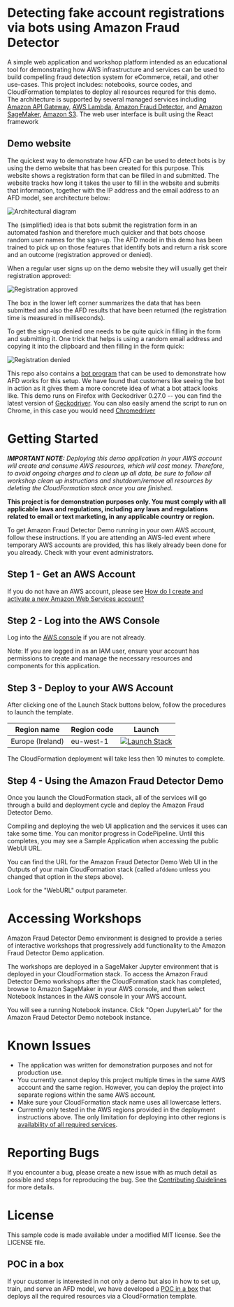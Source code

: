 # Detecting fake account registrations via bots using Amazon Fraud Detector

A simple web application and workshop platform intended as an educational tool for demonstrating how AWS infrastructure and services can be used to build compelling fraud detection system for eCommerce, retail, and other use-cases.
This project includes: notebooks, source codes, and CloudFormation templates to deploy all resources requred for this demo. 
The architecture is supported by several managed services including [Amazon API Gateway](https://aws.amazon.com/api-gateway/), [AWS Lambda](https://aws.amazon.com/lambda/), [Amazon Fraud Detector](https://aws.amazon.com/fraud-detector/), and [Amazon SageMaker](https://aws.amazon.com/sagemaker/), [Amazon S3](https://aws.amazon.com/s3/). The web user interface is built using the React framework

## Demo website

The quickest way to demonstrate how AFD can be used to detect bots is by using the demo website that has been created for this purpose. This website shows a registration form that can be filled in and submitted. The website tracks how long it takes the user to fill in the website and submits that information, together with the IP address and the email address to an AFD model, see architecture below:

![Architectural diagram](static/images/architecture.JPG?raw=true)

The (simplified) idea is that bots submit the registration form in an automated fashion and therefore much quicker and that bots choose random user names for the sign-up. The AFD model in this demo has been trained to pick up on those features that identify bots and return a risk score and an outcome (registration approved or denied).

When a regular user signs up on the demo website they will usually get their registration approved:

![Registration approved](static/images/registration_approved.JPG?raw=true)

The box in the lower left corner summarizes the data that has been submitted and also the AFD results that have been returned (the registration time is measured in milliseconds).

To get the sign-up denied one needs to be quite quick in filling in the form and submitting it. One trick that helps is using a random email address and copying it into the clipboard and then filling in the form quick:

![Registration denied](static/images/registration_denied.JPG?raw=true)

This repo also contains a [bot program](src/python/bot.py) that can be used to demonstrate how AFD works for this setup. We have found that customers like seeing the bot in action as it gives them a more concrete idea of what a bot attack looks like. This demo runs on Firefox with Geckodriver 0.27.0 -- you can find the latest version of [Geckodriver](https://github.com/mozilla/geckodriver/releases). You can also easily amend the script to run on Chrome, in this case you would need [Chromedriver](https://chromedriver.chromium.org/downloads)

# Getting Started

***IMPORTANT NOTE:** Deploying this demo application in your AWS account will create and consume AWS resources, which will cost money. Therefore, to avoid ongoing charges and to clean up all data, be sure to follow all workshop clean up instructions and shutdown/remove all resources by deleting the CloudFormation stack once you are finished.* 

**This project is for demonstration purposes only. You must comply with all applicable laws and regulations, including any laws and regulations related to email or text marketing, in any applicable country or region.**

To get Amazon Fraud Detector Demo running in your own AWS account, follow these instructions. If you are attending an AWS-led event where temporary AWS accounts are provided, this has likely already been done for you already.  Check with your event administrators.

## Step 1 - Get an AWS Account

If you do not have an AWS account, please see [How do I create and activate a new Amazon Web Services account?](https://aws.amazon.com/premiumsupport/knowledge-center/create-and-activate-aws-account/)

## Step 2 - Log into the AWS Console

Log into the [AWS console](https://console.aws.amazon.com/) if you are not already. 

Note: If you are logged in as an IAM user, ensure your account has permissions to create and manage the necessary resources and components for this application.

## Step 3 - Deploy to your AWS Account

After clicking one of the Launch Stack buttons below, follow the procedures to launch the template.

Region name | Region code | Launch
--- | --- | ---
Europe (Ireland) | eu-west-1 | [![Launch Stack](https://cdn.rawgit.com/buildkite/cloudformation-launch-stack-button-svg/master/launch-stack.svg)](https://console.aws.amazon.com/cloudformation/home?region=eu-west-1#/stacks/create/review?templateURL=https://s3-eu-west-1.amazonaws.com/afddemo-eu-west-1/templates/template.yaml&stackName=afddemo&param_ResourceBucket=afddemo-eu-west-1)

The CloudFormation deployment will take less then 10 minutes to complete.

## Step 4 - Using the Amazon Fraud Detector Demo

Once you launch the CloudFormation stack, all of the services will go through a build and deployment cycle and deploy the Amazon Fraud Detector Demo. 

Compiling and deploying the web UI application and the services it uses can take some time. You can monitor progress in CodePipeline. Until this completes, you may see a Sample Application when accessing the public WebUI URL.

You can find the URL for the Amazon Fraud Detector Demo Web UI in the Outputs of your main CloudFormation stack (called `afddemo` unless you changed that option in the steps above). 

Look for the "WebURL" output parameter.

# Accessing Workshops

Amazon Fraud Detector Demo environment is designed to provide a series of interactive workshops that progressively add functionality to the Amazon Fraud Detector Demo application.

The workshops are deployed in a SageMaker Jupyter environment that is deployed in your CloudFormation stack.  To access the Amazon Fraud Detector Demo workshops after the CloudFormation stack has completed, browse to Amazon SageMaker in your AWS console, and then select Notebook Instances in the AWS console in your AWS account. 

You will see a running Notebook instance. Click "Open JupyterLab" for the Amazon Fraud Detector Demo notebook instance. 

# Known Issues

* The application was written for demonstration purposes and not for production use.
* You currently cannot deploy this project multiple times in the same AWS account and the same region. However, you can deploy the project into separate regions within the same AWS account.
* Make sure your CloudFormation stack name uses all lowercase letters.
* Currently only tested in the AWS regions provided in the deployment instructions above. The only limitation for deploying into other regions is [availability of all required services](https://aws.amazon.com/about-aws/global-infrastructure/regional-product-services/).

# Reporting Bugs

If you encounter a bug, please create a new issue with as much detail as possible and steps for reproducing the bug. See the [Contributing Guidelines](./CONTRIBUTING.md) for more details.

# License

This sample code is made available under a modified MIT license. See the LICENSE file.


## POC in a box

If your customer is interested in not only a demo but also in how to set up, train, and serve an AFD model, we have developed a [POC in a box](poc_deployment.md) that deploys all the required resources via a CloudFormation template.